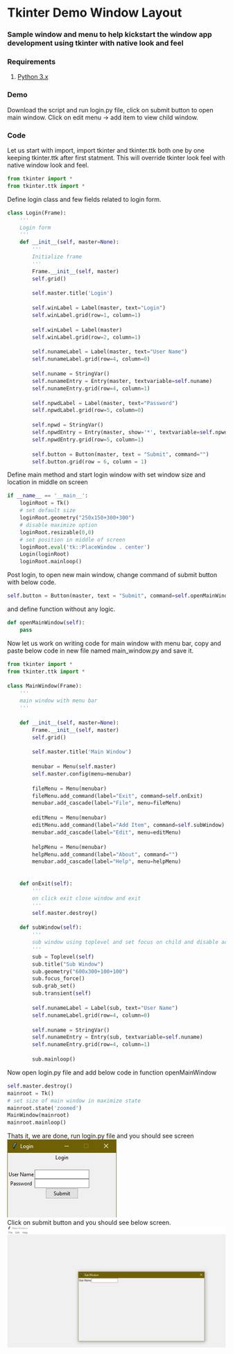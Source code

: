 # Tkinter Demo Window Layout
### Sample window and menu to help kickstart the window app development using tkinter with native look and feel

### Requirements
1. [Python 3.x](https://www.python.org/)  

### Demo
Download the script and run login.py file, click on submit button to open main window. Click on edit menu -> add item to view child window.  

### Code
Let us start with import, import tkinter and tkinter.ttk both one by one keeping tkinter.ttk after first statment. This will override tkinter look feel with native window look and feel.   
```python
from tkinter import *
from tkinter.ttk import *
```
Define login class and few fields related to login form.  
```python
class Login(Frame):
    '''
    Login form
    '''
    def __init__(self, master=None):
        '''
        Initialize frame
        '''
        Frame.__init__(self, master)        
        self.grid()        

        self.master.title('Login')

        self.winLabel = Label(master, text="Login")
        self.winLabel.grid(row=1, column=1)
        
        self.winLabel = Label(master)
        self.winLabel.grid(row=2, column=1)        

        self.nunameLabel = Label(master, text="User Name")
        self.nunameLabel.grid(row=4, column=0)

        self.nuname = StringVar()
        self.nunameEntry = Entry(master, textvariable=self.nuname)
        self.nunameEntry.grid(row=4, column=1)
                        
        self.npwdLabel = Label(master, text="Password")
        self.npwdLabel.grid(row=5, column=0)

        self.npwd = StringVar()
        self.npwdEntry = Entry(master, show='*', textvariable=self.npwd)
        self.npwdEntry.grid(row=5, column=1)               

        self.button = Button(master, text = "Submit", command="")
        self.button.grid(row = 6, column = 1)  
```
Define main method and start login window with set window size and location in middle on screen
```python
if __name__ == '__main__':    
    loginRoot = Tk()
    # set default size
    loginRoot.geometry("250x150+300+300")
    # disable maximize option
    loginRoot.resizable(0,0)
    # set position in middle of screen
    loginRoot.eval('tk::PlaceWindow . center')    
    Login(loginRoot)    
    loginRoot.mainloop()  
```
Post login, to open new main window, change command of submit button with below code.  
```python
self.button = Button(master, text = "Submit", command=self.openMainWindow)
```
and define function without any logic.  
```python
def openMainWindow(self):
    pass
```
Now let us work on writing code for main window with menu bar, copy and paste below code in new file named main_window.py and save it.
```python
from tkinter import *
from tkinter.ttk import *

class MainWindow(Frame):
    '''
    main window with menu bar
    '''

    def __init__(self, master=None):
        Frame.__init__(self, master)
        self.grid()                

        self.master.title('Main Window')

        menubar = Menu(self.master)
        self.master.config(menu=menubar)

        fileMenu = Menu(menubar)
        fileMenu.add_command(label="Exit", command=self.onExit)
        menubar.add_cascade(label="File", menu=fileMenu)   

        editMenu = Menu(menubar)
        editMenu.add_command(label="Add Item", command=self.subWindow)
        menubar.add_cascade(label="Edit", menu=editMenu)

        helpMenu = Menu(menubar)
        helpMenu.add_command(label="About", command="")
        menubar.add_cascade(label="Help", menu=helpMenu)                
        

    def onExit(self):
        '''
        on click exit close window and exit
        '''        
        self.master.destroy()

    def subWindow(self):
        '''
        sub window using toplevel and set focus on child and disable access to parent window
        '''
        sub = Toplevel(self)
        sub.title("Sub Window")
        sub.geometry("600x300+100+100")        
        sub.focus_force()
        sub.grab_set()
        sub.transient(self)

        self.nunameLabel = Label(sub, text="User Name")
        self.nunameLabel.grid(row=4, column=0)

        self.nuname = StringVar()
        self.nunameEntry = Entry(sub, textvariable=self.nuname)
        self.nunameEntry.grid(row=4, column=1)        
        
        sub.mainloop()
```
Now open login.py file and add below code in function openMainWindow  
```python
self.master.destroy()
mainroot = Tk()    
# set size of main window in maximize state
mainroot.state('zoomed')
MainWindow(mainroot)    
mainroot.mainloop() 
```
Thats it, we are done, run login.py file and you should see screen  
![Screenshot](login.png)  
Click on submit button and you should see below screen.  
![Screenshot](mainwindow.png)
